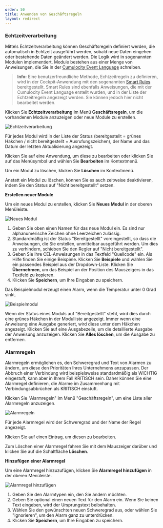 ```yaml
---
order: 50
title: Anwenden von Geschäftsregeln
layout: redirect
---
```


<a name="event-processing"></a>
### Echtzeitverarbeitung

Mittels Echtzeitverarbeitung können Geschäftsregeln definiert werden, die automatisch in Echtzeit ausgeführt werden, sobald neue Daten eingehen oder bestehende Daten geändert werden. Die Logik wird in sogenannten Modulen implementiert. Module bestehen aus einer Menge von Anweisungen, die Sie in der [Cumulocity Event Language](/guides/concepts/realtime) schreiben.

> **Info:** Eine benutzerfreundliche Methode, Echtzeitregeln zu definieren, wird in der Cockpit-Anwendung mit den sogenannten [Smart Rules](/guides/benutzerhandbuch/cockpit#rules) bereitgestellt. Smart Rules sind ebenfalls Anweisungen, die mit der Cumulocity Event Language erstellt wurden, und in der Liste der Echtzeitregeln angezeigt werden. Sie können jedoch hier nicht bearbeitet werden.

Klicken Sie **Echtzeitverarbeitung** im Menü **Geschäftsregeln**, um die vorhandenen Module anzuzeigen oder neue Module zu erstellen.

![Echtzeitverarbeitung](/guides/images/benutzerhandbuch/admin_event-processing.png)

Für jedes Modul wird in der Liste der Status (bereitgestellt = grünes Häkchen / nicht bereitgestellt = Ausrufungszeichen), der Name und das Datum der letzten Aktualisierung angezeigt.

Klicken Sie auf eine Anwendung, um diese zu bearbeiten oder klicken Sie auf das Menüsymbol und wählen Sie **Bearbeiten** im Kontextmenü.

Um ein Modul zu löschen, klicken Sie **Löschen** im Kontextmenü.

Anstatt ein Modul zu löschen, können Sie es auch zeitweise deaktivieren, indem Sie den Status auf "Nicht bereitgestellt" setzen.

**Erstellen neuer Module**

Um ein neues Modul zu erstellen, klicken Sie **Neues Modul** in der oberen Menüleiste.

<img src="/guides/images/benutzerhandbuch/admin-event-processing-new-module.png" alt="Neues Modul" style="max-width: 50%">

1.  Geben Sie oben einen Namen für das neue Modul ein. Es sind nur alphanumerische Zeichen ohne Leerzeichen zulässig.
2.  Standardmäßig ist der Status "Bereitgestellt" voreingestellt, so dass die Anweisungen, die Sie erstellen, unmittelbar ausgeführt werden. Um dies zu verhindern, schieben Sie den Regler auf "Nicht bereitgestellt".
3.  Geben Sie Ihre CEL-Anweisungen in das Textfeld "Quellcode" ein. Als Hilfe finden Sie einige Beispiele. Klicken Sie **Beispiele** und wählen Sie ein passendes Beispiel aus der Dropdown-Liste. Klicken Sie **Übernehmen**, um das Beispiel an der Position des Mauszeigers in das Textfeld zu kopieren.
4.  Klicken Sie **Speichern**, um Ihre Eingaben zu speichern.

Das Beispielmodul erzeugt einen Alarm, wenn die Temperatur unter 0 Grad sinkt.

<img src="/guides/images/benutzerhandbuch/admin-event-processing-module-example.png" alt="Beispielmodul" style="max-width: 50%">

Wenn der Status eines Moduls auf "Bereitgestellt" steht, wird dies durch eine grünes Häkchen in der Modulliste angezeigt. Immer wenn eine Anweisung eine Ausgabe generiert, wird diese unter dem Häkchen angezeigt. Klicken Sie auf eine Ausgabezeile, um die detaillierte Ausgabe der Anweisung anzuzeigen. Klicken Sie **Alles löschen**, um die Ausgabe zu entfernen.

### <a name="reprio-alarms"></a>Alarmregeln

Alarmregeln ermöglichen es, den Schweregrad und Text von Alarmen zu ändern, um diese den Prioritäten Ihres Unternehmens anzupassen. Der Abbruch einer Verbindung wird beispielsweise standardmäßig als WICHTIG eingestuft, kann aber in Ihrem Fall KRITISCH sein. Daher können Sie eine Alarmregel definieren, die Alarme im Zusammenhang mit Verbindungsabbrüchen als KRITISCH einstuft.

Klicken Sie "Alarmregeln" im Menü "Geschäftsregeln", um eine Liste aller Alarmregeln anzuzeigen.

<img src="/guides/images/benutzerhandbuch/admin-alarm-mapping.png" alt="Alarmregeln" style="max-width: 100%">

Für jede Alarmregel wird der Schweregrad und der Name der Regel angezeigt.

Klicken Sie auf einen Eintrag, um diesen zu bearbeiten.

Zum Löschen einer Alarmregel fahren Sie mit dem Mauszeiger darüber und klicken Sie auf die Schaltfläche **Löschen**.

**Hinzufügen einer Alarmregel**

Um eine Alarmregel hinzuzufügen, klicken Sie **Alarmregel hinzufügen** in der oberen Menüleiste.

<img src="/guides/images/benutzerhandbuch/Admin_AlarmMappingAdd.png" alt="Alarmregel hinzufügen" style="max-width: 50%">

1.  Geben Sie den Alarmtypen ein, den Sie ändern möchten.
2.  Geben Sie optional einen neuen Text für den Alarm ein. Wenn Sie keinen Text eingeben, wird der Ursprungstext beibehalten.
3.  Wählen Sie den gewünschten neuen Schweregrad aus, oder wählen Sie "Ignorieren", um den Alarm ganz zu unterdrücken.
4.  Klicken Sie **Speichern**, um Ihre Eingaben zu speichern.


